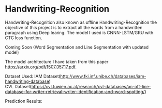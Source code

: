 # Handwriting-Recognition

Handwriting-Recognition also known as offline Handwriting-Recognition the objective of this project is to extract all the words from a handwritten paragraph using Deep learing. The model I used is CNNN-LSTM/GRU with CTC loss function. 

Coming Soon (Word Segmentation and Line Segmentation with updated model)

The model architecture I have taken from this paper https://arxiv.org/pdf/1507.05717.pdf. 

Dataset Used:
  IAM Dataset(http://www.fki.inf.unibe.ch/databases/iam-handwriting-database)</br>
  CVL Dataset(https://cvl.tuwien.ac.at/research/cvl-databases/an-off-line-database-for-writer-retrieval-writer-identification-and-word-spotting/) 


Prediction Results:
